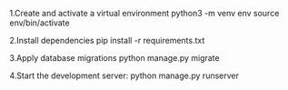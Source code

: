 1.Create and activate a virtual environment
python3 -m venv env
source env/bin/activate 


2.Install dependencies
pip install -r requirements.txt

3.Apply database migrations
python manage.py migrate

4.Start the development server:
python manage.py runserver
